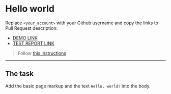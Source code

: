 # Hello world
Replace `<your_account>` with your Github username and copy the links to Pull Request description:
- [DEMO LINK](https://surgeonwarrior.github.io/layout_hello-world/)
- [TEST REPORT LINK](https://surgeonwarrior.github.io/layout_hello-world/report/html_report/)

> Follow [this instructions](https://mate-academy.github.io/layout_task-guideline/#how-to-solve-the-layout-tasks-on-github)
___

## The task 
Add the basic page markup and the text `Hello, world!` into the body.
